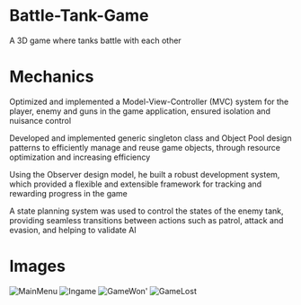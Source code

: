 # Battle-Tank-Game

A 3D game where tanks battle with each other

# Mechanics

Optimized and implemented a Model-View-Controller (MVC) system for the player, enemy and guns in the game
application, ensured isolation and nuisance control

Developed and implemented generic singleton class and Object Pool design patterns to efficiently manage and reuse
game objects, through resource optimization and increasing efficiency

Using the Observer design model, he built a robust development system, which provided a flexible and extensible
framework for tracking and rewarding progress in the game

A state planning system was used to control the states of the enemy tank, providing seamless transitions between
actions such as patrol, attack and evasion, and helping to validate AI

# Images

![MainMenu](https://github.com/hareeshp007/battle-tank-game/assets/46471092/f93682a7-fe0f-45cf-9e4b-6c31332a91a4)
![Ingame](https://github.com/hareeshp007/battle-tank-game/assets/46471092/0c775b65-6b0c-45be-8399-0f02b5f78411)
![GameWon'](https://github.com/hareeshp007/battle-tank-game/assets/46471092/aeeac5d9-6d23-4ea2-a886-3fbd014ddc5c)
![GameLost](https://github.com/hareeshp007/battle-tank-game/assets/46471092/26a945fe-92a8-443a-b17a-e1e93bce025a)
